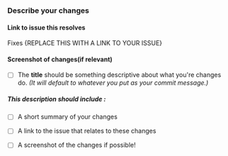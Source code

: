 ### Describe your changes

#### Link to issue this resolves

<!--- Add you issue no. or link of the issue --->
Fixes {REPLACE THIS WITH A LINK TO YOUR ISSUE}
#### Screenshot of changes(if relevant)

<!--- Complete this checklist before opening this PR!  -->



- [ ] The **title** should be something descriptive about what you're changes do. _(It will default to whatever you put as your commit message.)_



##### This **description** should include :
   - [ ] A short summary of your changes
   
   - [ ] A link to the issue that relates to these changes
   
   - [ ] A screenshot of the changes if possible!

